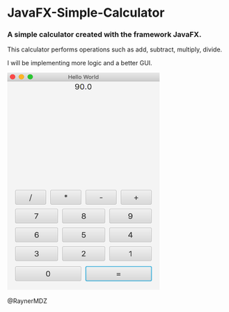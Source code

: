 # JavaFX-Simple-Calculator
### A simple calculator created with the framework JavaFX.

This calculator performs operations such as add, subtract, multiply, divide.

I will be implementing more logic and a better GUI.

<img src="https://github.com/RaynerMDZ/JavaFX-Simple-Calculator/blob/master/img/Screen%20Shot%202019-01-24%20at%206.16.29%20PM.png" height="500" width="350"
     alt="Calculator picture"
     style="float: center; margin-right: 10px; " />

@RaynerMDZ

